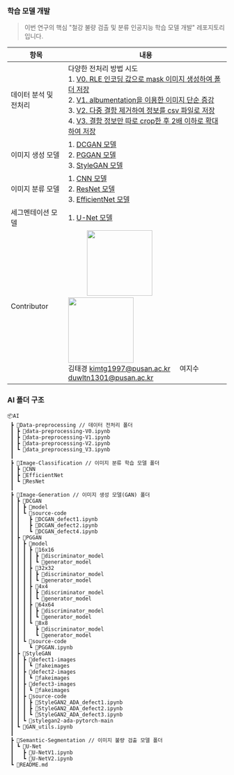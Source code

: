 ### 학습 모델 개발
> 이번 연구의 핵심 "철강 불량 검출 및 분류 인공지능 학습 모델 개발" 레포지토리입니다. 

|항목|내용|
|------|------|
|데이터 분석 및 전처리|다양한 전처리 방법 시도<br>1. [V0. RLE 인코딩 값으로 mask 이미지 생성하여 폴더 저장](https://github.com/pnucse-capstone/capstone-2023-1-02/blob/main/AI/Data-preprocessing/data-preprocessing-V0.ipynb)<br>2. [V1. albumentation을 이용한 이미지 단순 증강](https://github.com/pnucse-capstone/capstone-2023-1-02/blob/main/AI/Data-preprocessing/data-preprocessing-V1.ipynb)<br>3. [V2. 다중 결함 제거하여 정보를 csv 파일로 저장](https://github.com/pnucse-capstone/capstone-2023-1-02/blob/main/AI/Data-preprocessing/data-preprocessing-V2.ipynb)<br>4. [V3. 결함 정보만 따로 crop한 후 2배 이하로 확대하여 저장](https://github.com/pnucse-capstone/capstone-2023-1-02/blob/main/AI/Data-preprocessing/data_preprocessing_V3.ipynb) 
|이미지 생성 모델|1. [DCGAN 모델](https://github.com/pnucse-capstone/capstone-2023-1-02/tree/main/AI/Image-Generation/DCGAN)<br>2. [PGGAN 모델](https://github.com/pnucse-capstone/capstone-2023-1-02/tree/main/AI/Image-Generation/PGGAN)<br>3. [StyleGAN 모델](https://github.com/pnucse-capstone/capstone-2023-1-02/tree/main/AI/Image-Generation/StyleGAN)|
|이미지 분류 모델|1. [CNN 모델](https://github.com/pnucse-capstone/capstone-2023-1-02/tree/main/AI/Image-Classification/CNN)<br> 2. [ResNet 모델](https://github.com/pnucse-capstone/capstone-2023-1-02/tree/main/AI/Image-Classification/ResNet) <br> 3. [EfficientNet 모델](https://github.com/pnucse-capstone/capstone-2023-1-02/tree/main/AI/Image-Classification/EfficientNet)|
|세그멘테이션 모델|1. [U-Net 모델](https://github.com/pnucse-capstone/capstone-2023-1-02/tree/main/AI/Semantic-Segmentation/U-Net)|
|Contributor|&#160;&#160;&#160;&#160;&#160;&#160;&#160;&#160;&#160;&#160;<img width = 150 src = "https://user-images.githubusercontent.com/76769044/277557064-ffdb114c-06e0-45fb-8fe6-9a3f06ee19d0.png" /> &#160;&#160;&#160;&#160;&#160;&#160;&#160;&#160;&#160;&#160;&#160;&#160;&#160;&#160;<img width = 150 src = "https://user-images.githubusercontent.com/76769044/277557691-0cf44abf-47ae-415f-a02b-a3507e564035.png"/><br>김태경 kimtg1997@pusan.ac.kr &#160;&#160;&#160;&#160;여지수 duwltn1301@pusan.ac.kr|

### AI 폴더 구조

```
📦AI
 ┣ 📂Data-preprocessing // 데이터 전처리 폴더 
 ┃ ┣ 📜data-preprocessing-V0.ipynb
 ┃ ┣ 📜data-preprocessing-V1.ipynb
 ┃ ┣ 📜data-preprocessing-V2.ipynb
 ┃ ┗ 📜data_preprocessing_V3.ipynb
 ┃
 ┣ 📂Image-Classification // 이미지 분류 학습 모델 폴더 
 ┃ ┣ 📂CNN
 ┃ ┣ 📂EfficientNet
 ┃ ┗ 📂ResNet
 ┃
 ┣ 📂Image-Generation // 이미지 생성 모델(GAN) 폴더 
 ┃ ┣ 📂DCGAN 
 ┃ ┃ ┣ 📂model
 ┃ ┃ ┗ 📂source-code
 ┃ ┃   ┣ 📜DCGAN_defect1.ipynb
 ┃ ┃   ┣ 📜DCGAN_defect2.ipynb
 ┃ ┃   ┗ 📜DCGAN_defect4.ipynb
 ┃ ┣ 📂PGGAN 
 ┃ ┃ ┣ 📂model
 ┃ ┃ ┃ ┣ 📂16x16
 ┃ ┃ ┃ ┃ ┣ 📂discriminator_model
 ┃ ┃ ┃ ┃ ┗ 📂generator_model
 ┃ ┃ ┃ ┣ 📂32x32
 ┃ ┃ ┃ ┃ ┣ 📂discriminator_model
 ┃ ┃ ┃ ┃ ┗ 📂generator_model
 ┃ ┃ ┃ ┣ 📂4x4
 ┃ ┃ ┃ ┃ ┣ 📂discriminator_model
 ┃ ┃ ┃ ┃ ┗ 📂generator_model
 ┃ ┃ ┃ ┣ 📂64x64
 ┃ ┃ ┃ ┃ ┣ 📂discriminator_model
 ┃ ┃ ┃ ┃ ┗ 📂generator_model
 ┃ ┃ ┃ ┗ 📂8x8
 ┃ ┃ ┃   ┣ 📂discriminator_model
 ┃ ┃ ┃   ┗ 📂generator_model
 ┃ ┃ ┗ 📂source-code
 ┃ ┃   ┗ 📜PGGAN.ipynb
 ┃ ┣ 📂StyleGAN
 ┃ ┃ ┣ 📂defect1-images 
 ┃ ┃ ┃ ┗ 📂fakeimages
 ┃ ┃ ┣ 📂defect2-images
 ┃ ┃ ┃ ┗ 📂fakeimages
 ┃ ┃ ┣ 📂defect3-images
 ┃ ┃ ┃ ┗ 📂fakeimages
 ┃ ┃ ┣ 📂source-code 
 ┃ ┃ ┃ ┣ 📜StyleGAN2_ADA_defect1.ipynb
 ┃ ┃ ┃ ┣ 📜StyleGAN2_ADA_defect2.ipynb
 ┃ ┃ ┃ ┗ 📜StyleGAN2_ADA_defect3.ipynb
 ┃ ┃ ┗ 📂stylegan2-ada-pytorch-main
 ┃ ┗ 📜GAN_utils.ipynb
 ┃
 ┣ 📂Semantic-Segmentation // 이미지 불량 검출 모델 폴더 
 ┃ ┗ 📂U-Net
 ┃   ┣ 📜U-NetV1.ipynb
 ┃   ┗ 📜U-NetV2.ipynb
 ┗ 📜README.md
```

